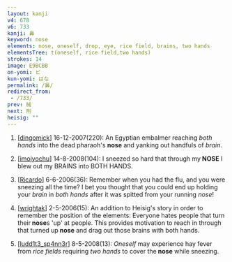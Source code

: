 ```yaml
---
layout: kanji
v4: 678
v6: 733
kanji: 鼻
keyword: nose
elements: nose, oneself, drop, eye, rice field, brains, two hands
elementsTree: t(oneself, rice field,two hands)
strokes: 14
image: E9BCBB
on-yomi: ビ
kun-yomi: はな
permalink: /鼻/
redirect_from:
 - /733/
prev: 械
next: 刑
heisig: ""
---
```


1) [<a href="http://kanji.koohii.com/profile/dingomick">dingomick</a>] 16-12-2007(220): An Egyptian embalmer reaching <em>both hands</em> into the dead pharaoh&#039;s <strong>nose</strong> and yanking out handfuls of <em>brain</em>.

2) [<a href="http://kanji.koohii.com/profile/imojyochu">imojyochu</a>] 14-8-2008(104): I sneezed so hard that through my<strong> NOSE</strong> I blew out my BRAINS into BOTH HANDS.

3) [<a href="http://kanji.koohii.com/profile/Ricardo">Ricardo</a>] 6-6-2006(36): Remember when you had the flu, and you were sneezing all the time? I bet you thought that you could end up holding your <em>brain</em> in <em>both hands</em> after it was spitted from your running <em>nose</em>!

4) [<a href="http://kanji.koohii.com/profile/wrightak">wrightak</a>] 2-5-2006(15): An addition to Heisig&#039;s story in order to remember the position of the elements: Everyone hates people that turn their<strong> nose</strong>s &#039;up&#039; at people. This provides motivation to reach in through that turned up<strong> nose</strong> and drag out those brains with both hands.

5) [<a href="http://kanji.koohii.com/profile/ludd1t3_sp4nn3r">ludd1t3_sp4nn3r</a>] 8-5-2008(13): <em>Oneself</em> may experience hay fever from <em>rice fields</em> requiring <em>two hands</em> to cover the<strong> nose</strong> while sneezing.


